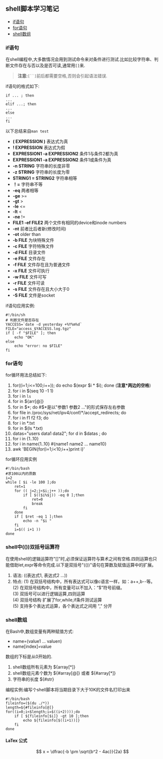## shell脚本学习笔记

 * [if语句](#if语句)
 * [for语句](#for语句)
 * [shell数组](#shell数组)
 

### if语句

在shell编程中,大多数情况会用到测试命令来对条件进行测试.比如比较字符串、判断文件存在与否以及是否可读,通常用`[]`来.

> **注意:**`[``]`前后都需要空格,否则会引起语法错误.

if语句的格式如下:

```shell
if ... ; then
...
elif ...; then
...
else
...
fi
```

以下总结来自`man test`
 + **( EXPRESSION )**	表达式为真
 + **! EXPRESSION**		表达式为假
 + **EXPRESSION1 -a EXPRESSION2**	条件1与条件2都为真
 + **EXPRESSION1 -a EXPRESSION2**	条件1或条件为真
 + **-n STRING**		字符串的长度非零
 + **-z STRING**		字符串的长度为零
 + **STRING1 = STRING2**		字符串相等
 + **！=**		字符串不等
 + **-eq**		两者相等
 + **-ge**		>=
 + **-gt**		>
 + **-le**		<=
 + **-lt**		<
 + **-ne**		!=
 + **FILE1 -ef FILE2**	两个文件有相同的device和inode numbers
 + **-nt**		前者比后者新(修改时间)
 + **-ot**		older than
 + **-b FILE**	为块特殊文件
 + **-c FILE**	字符特殊文件
 + **-d FILE**	目录文件
 + **-e FILE**	文件存在
 + **-f FILE**	文件存在且为普通文件
 + **-x FILE**	文件可执行
 + **-w FILE**	文件可写
 + **-r FILE**	文件可读
 + **-s FILE**	文件存在且大小大于0
 + **-S FILE**	文件是socket

if语句应用实例:
```shell
#!/bin/sh
# 判断文件是否存在
YACCESS=`date -d yesterday +%Y%m%d`
FILE="access_$YACCESS.log.tgz"
if [ -f "$FILE" ]; then
	echo "OK"
else
	echo "error: no $FILE"
fi 
```

### for语句

for循环用法总结如下:

1. for((i=1;i<=100;i++)); do echo $(expr $i \* $i); done (**注意\*两边的空格**)
2. for i in $(seq 10 -1 1)
3. for i in `ls`
4. for in ${arr[@]}
5. for in $*; do #$*是以"参数1 参数2 ..."的形式保存左右参数
6. for file in /proc/sys/net/ipv4/conf/*/accept_redirects; do
7. for i in f1 f2 f3; do
8. for i in *.txt
9. for in $(ls *.txt)
10. datas="users data1 data2"; for d in $datas ; do
11. for i in {1..10}
12. for i in name{1..10}  #{name1 name2 ... name10}
13. awk 'BEGIN{for(i=1;i<10;i++)print i}'

for循环应用实例
```shell
#!/bin/bash
#求100以内的质数     
i=2      
while [ $i -le 100 ];do         
	ret=1          
	for (( j=2;j<$i;j++ ));do      
		if [ $(($i%$j)) -eq 0 ];then   
			ret=0    
			break        
		fi          
	done          
	if [ $ret -eq 1 ];then             
		echo -n "$i "         
	fi         
	i=$(( i+1 ))     
done
```

### shell中(())双括号运算符

在使用shell的逻辑运算符"[]"时,必须保证运算符与算术之间有空格.四则运算也只能借助let,expr等命令完成.以下是双括号"(())"语句在算数及赋值运算中的扩展。

1. 语法:
    ((表达式1, 表达式2 ...))
2. 特点:
    (1) 在双括号结构中，所有表达式可以像c语言一样，如：a++,b--等。   
    (2) 在双括号结构中，所有变量可以不加入：“$”符号前缀。   
    (3) 双括号可以进行逻辑运算,四则运算    
    (4) 双括号结构 扩展了for,while,if条件测试运算   
    (5) 支持多个表达式运算，各个表达式之间用 "," 分开

### shell数组

在Bash中,数组变量有两种赋值方式:
 + name=(value1 ... valuen)
 + name[index]=value

数组的下标是从0开始的.

1. shell数组所有元素为 ${array[*]}
2. shell数组元素个数为 ${#array[@]} 或者 ${#array[*]}
3. 字符串的长度 ${#str}

编程实例:编写个shell脚本将当期目录下大于10K的文件名打印出来

```shell
#!/bin/bash
fileinfo=($(du ./*))
length=${#fileinfo[@]}
for((i=0;i<$length;i=$((i+2))));do
	if [ ${fileinfo[$i]} -gt 10 ];then
		echo ${fileinfo[$((i+1))]}
	fi
done
```
#### LaTex 公式
$$	x = \dfrac{-b \pm \sqrt{b^2 - 4ac}}{2a} $$
